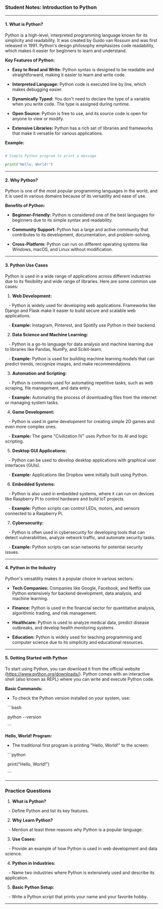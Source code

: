 ### Student Notes: Introduction to Python

---

#### **1. What is Python?**

Python is a high-level, interpreted programming language known for its simplicity and readability. It was created by Guido van Rossum and was first released in 1991. Python's design philosophy emphasizes code readability, which makes it easier for beginners to learn and understand.

**Key Features of Python:**

- **Easy to Read and Write:** Python syntax is designed to be readable and straightforward, making it easier to learn and write code.

- **Interpreted Language:** Python code is executed line by line, which makes debugging easier.

- **Dynamically Typed:** You don't need to declare the type of a variable when you write code. The type is assigned during runtime.

- **Open Source:** Python is free to use, and its source code is open for anyone to view or modify.

- **Extensive Libraries:** Python has a rich set of libraries and frameworks that make it versatile for various applications.

**Example:**

```python

# Simple Python program to print a message

print("Hello, World!")

```

---

#### **2. Why Python?**

Python is one of the most popular programming languages in the world, and it is used in various domains because of its versatility and ease of use.

**Benefits of Python:**

- **Beginner-Friendly:** Python is considered one of the best languages for beginners due to its simple syntax and readability.

- **Community Support:** Python has a large and active community that contributes to its development, documentation, and problem-solving.

- **Cross-Platform:** Python can run on different operating systems like Windows, macOS, and Linux without modification.

---

#### **3. Python Use Cases**

Python is used in a wide range of applications across different industries due to its flexibility and wide range of libraries. Here are some common use cases:

1. **Web Development:**

   - Python is widely used for developing web applications. Frameworks like Django and Flask make it easier to build secure and scalable web applications.

   - **Example:** Instagram, Pinterest, and Spotify use Python in their backend.

2. **Data Science and Machine Learning:**

   - Python is a go-to language for data analysis and machine learning due to libraries like Pandas, NumPy, and Scikit-learn.

   - **Example:** Python is used for building machine learning models that can predict trends, recognize images, and make recommendations.

3. **Automation and Scripting:**

   - Python is commonly used for automating repetitive tasks, such as web scraping, file management, and data entry.

   - **Example:** Automating the process of downloading files from the internet or managing system tasks.

4. **Game Development:**

   - Python is used in game development for creating simple 2D games and even more complex ones.

   - **Example:** The game "Civilization IV" uses Python for its AI and logic scripting.

5. **Desktop GUI Applications:**

   - Python can be used to develop desktop applications with graphical user interfaces (GUIs).

   - **Example:** Applications like Dropbox were initially built using Python.

6. **Embedded Systems:**

   - Python is also used in embedded systems, where it can run on devices like Raspberry Pi to control hardware and build IoT projects.

   - **Example:** Python scripts can control LEDs, motors, and sensors connected to a Raspberry Pi.

7. **Cybersecurity:**

   - Python is often used in cybersecurity for developing tools that can detect vulnerabilities, analyze network traffic, and automate security tasks.

   - **Example:** Python scripts can scan networks for potential security issues.

---

#### **4. Python in the Industry**

Python's versatility makes it a popular choice in various sectors:

- **Tech Companies:** Companies like Google, Facebook, and Netflix use Python extensively for backend development, data analysis, and machine learning.

- **Finance:** Python is used in the financial sector for quantitative analysis, algorithmic trading, and risk management.

- **Healthcare:** Python is used to analyze medical data, predict disease outbreaks, and develop health monitoring systems.

- **Education:** Python is widely used for teaching programming and computer science due to its simplicity and educational resources.

---

#### **5. Getting Started with Python**

To start using Python, you can download it from the official website (https://www.python.org/downloads/). Python comes with an interactive shell (also known as REPL) where you can write and execute Python code.

**Basic Commands:**

- To check the Python version installed on your system, use:

  ```bash

  python --version

  ```

**Hello, World! Program:**

- The traditional first program is printing "Hello, World!" to the screen:

  ```python

  print("Hello, World!")

  ```

---

### **Practice Questions**

1. **What is Python?**

   - Define Python and list its key features.

2. **Why Learn Python?**

   - Mention at least three reasons why Python is a popular language.

3. **Use Cases:**

   - Provide an example of how Python is used in web development and data science.

4. **Python in Industries:**

   - Name two industries where Python is extensively used and describe its application.

5. **Basic Python Setup:**

   - Write a Python script that prints your name and your favorite hobby.

---